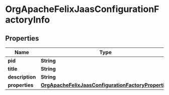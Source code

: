 

# OrgApacheFelixJaasConfigurationFactoryInfo

## Properties

Name | Type | Description | Notes
------------ | ------------- | ------------- | -------------
**pid** | **String** |  |  [optional]
**title** | **String** |  |  [optional]
**description** | **String** |  |  [optional]
**properties** | [**OrgApacheFelixJaasConfigurationFactoryProperties**](OrgApacheFelixJaasConfigurationFactoryProperties.md) |  |  [optional]



